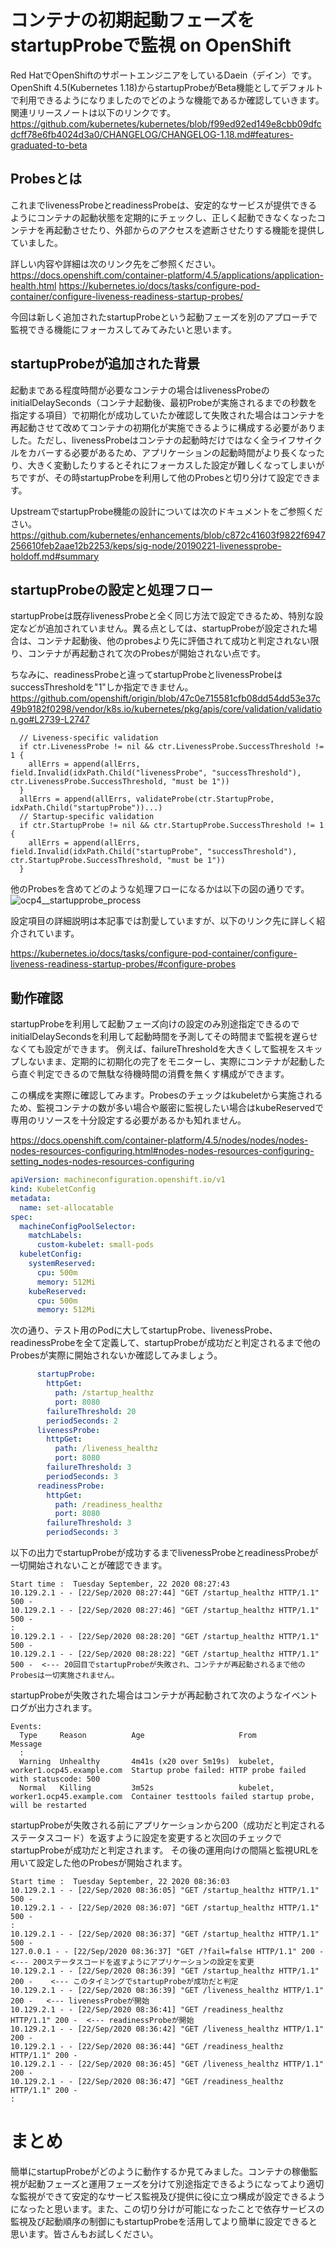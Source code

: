 # コンテナの初期起動フェーズをstartupProbeで監視 on OpenShift

Red HatでOpenShiftのサポートエンジニアをしているDaein（デイン）です。
OpenShift 4.5(Kubernetes 1.18)からstartupProbeがBeta機能としてデフォルトで利用できるようになりましたのでどのような機能であるか確認していきます。
関連リリースノートは以下のリンクです。
https://github.com/kubernetes/kubernetes/blob/f99ed92ed149e8cbb09dfcdcff78e6fb4024d3a0/CHANGELOG/CHANGELOG-1.18.md#features-graduated-to-beta

## Probesとは

これまでlivenessProbeとreadinessProbeは、安定的なサービスが提供できるようにコンテナの起動状態を定期的にチェックし、正しく起動できなくなったコンテナを再起動させたり、外部からのアクセスを遮断させたりする機能を提供していました。

詳しい内容や詳細は次のリンク先をご参照ください。
https://docs.openshift.com/container-platform/4.5/applications/application-health.html
https://kubernetes.io/docs/tasks/configure-pod-container/configure-liveness-readiness-startup-probes/

今回は新しく追加されたstartupProbeという起動フェーズを別のアプローチで監視できる機能にフォーカスしてみてみたいと思います。

## startupProbeが追加された背景

起動まである程度時間が必要なコンテナの場合はlivenessProbeのinitialDelaySeconds（コンテナ起動後、最初Probeが実施されるまでの秒数を指定する項目）で初期化が成功していたか確認して失敗された場合はコンテナを再起動させて改めてコンテナの初期化が実施できるように構成する必要がありました。ただし、livenessProbeはコンテナの起動時だけではなく全ライフサイクルをカバーする必要があるため、アプリケーションの起動時間がより長くなったり、大きく変動したりするとそれにフォーカスした設定が難しくなってしまいがちですが、その時startupProbeを利用して他のProbesと切り分けて設定できます。

UpstreamでstartupProbe機能の設計については次のドキュメントをご参照ください。
https://github.com/kubernetes/enhancements/blob/c872c41603f9822f6947256610feb2aae12b2253/keps/sig-node/20190221-livenessprobe-holdoff.md#summary

## startupProbeの設定と処理フロー
startupProbeは既存livenessProbeと全く同じ方法で設定できるため、特別な設定などが追加されていません。異る点としては、startupProbeが設定された場合は、コンテナ起動後、他のprobesより先に評価されて成功と判定されない限り、コンテナが再起動されて次のProbesが開始されない点です。

ちなみに、readinessProbeと違ってstartupProbeとlivenessProbeはsuccessThresholdを"1"しか指定できません。
https://github.com/openshift/origin/blob/47c0e715581cfb08dd54dd53e37c49b9182f0298/vendor/k8s.io/kubernetes/pkg/apis/core/validation/validation.go#L2739-L2747
```golang
  // Liveness-specific validation
  if ctr.LivenessProbe != nil && ctr.LivenessProbe.SuccessThreshold != 1 {
    allErrs = append(allErrs, field.Invalid(idxPath.Child("livenessProbe", "successThreshold"), ctr.LivenessProbe.SuccessThreshold, "must be 1"))
  }
  allErrs = append(allErrs, validateProbe(ctr.StartupProbe, idxPath.Child("startupProbe"))...)
  // Startup-specific validation
  if ctr.StartupProbe != nil && ctr.StartupProbe.SuccessThreshold != 1 {
    allErrs = append(allErrs, field.Invalid(idxPath.Child("startupProbe", "successThreshold"), ctr.StartupProbe.SuccessThreshold, "must be 1"))
  }
```

他のProbesを含めてどのような処理フローになるかは以下の図の通りです。
![ocp4__startupprobe_process](https://github.com/bysnupy/blog/blob/master/kubernetes/ocp4__startupprobe_process_flowchart.png)

設定項目の詳細説明は本記事では割愛していますが、以下のリンク先に詳しく紹介されています。

https://kubernetes.io/docs/tasks/configure-pod-container/configure-liveness-readiness-startup-probes/#configure-probes

## 動作確認

startupProbeを利用して起動フェーズ向けの設定のみ別途指定できるのでinitialDelaySecondsを利用して起動時間を予測してその時間まで監視を遅らせなくても設定ができます。
例えば、failureThresholdを大きくして監視をスキップしないまま、定期的に初期化の完了をモニターし、実際にコンテナが起動したら直ぐ判定できるので無駄な待機時間の消費を無くす構成ができます。

この構成を実際に確認してみます。Probesのチェックはkubeletから実施されるため、監視コンテナの数が多い場合や厳密に監視したい場合はkubeReservedで専用のリソースを十分設定する必要があるかも知れません。

https://docs.openshift.com/container-platform/4.5/nodes/nodes/nodes-nodes-resources-configuring.html#nodes-nodes-resources-configuring-setting_nodes-nodes-resources-configuring

```yaml
apiVersion: machineconfiguration.openshift.io/v1
kind: KubeletConfig
metadata:
  name: set-allocatable 
spec:
  machineConfigPoolSelector:
    matchLabels:
      custom-kubelet: small-pods 
  kubeletConfig:
    systemReserved:
      cpu: 500m
      memory: 512Mi
    kubeReserved:
      cpu: 500m
      memory: 512Mi
```

次の通り、テスト用のPodに大してstartupProbe、livenessProbe、readinessProbeを全て定義して、startupProbeが成功だと判定されるまで他のProbesが実際に開始されないか確認してみましょう。
```yaml
      startupProbe:
        httpGet:
          path: /startup_healthz
          port: 8080
        failureThreshold: 20
        periodSeconds: 2
      livenessProbe:
        httpGet:
          path: /liveness_healthz
          port: 8080
        failureThreshold: 3
        periodSeconds: 3
      readinessProbe:
        httpGet:
          path: /readiness_healthz
          port: 8080
        failureThreshold: 3
        periodSeconds: 3
```

以下の出力でstartupProbeが成功するまでlivenessProbeとreadinessProbeが一切開始されないことが確認できます。
```console
Start time :  Tuesday September, 22 2020 08:27:43
10.129.2.1 - - [22/Sep/2020 08:27:44] "GET /startup_healthz HTTP/1.1" 500 -
10.129.2.1 - - [22/Sep/2020 08:27:46] "GET /startup_healthz HTTP/1.1" 500 -
:
10.129.2.1 - - [22/Sep/2020 08:28:20] "GET /startup_healthz HTTP/1.1" 500 -
10.129.2.1 - - [22/Sep/2020 08:28:22] "GET /startup_healthz HTTP/1.1" 500 -  <--- 20回目でstartupProbeが失敗され、コンテナが再起動されるまで他のProbesは一切実施されません。
```

startupProbeが失敗された場合はコンテナが再起動されて次のようなイベントログが出力されます。
```console
Events:
  Type     Reason          Age                     From                                Message
  :
  Warning  Unhealthy       4m41s (x20 over 5m19s)  kubelet, worker1.ocp45.example.com  Startup probe failed: HTTP probe failed with statuscode: 500
  Normal   Killing         3m52s                   kubelet, worker1.ocp45.example.com  Container testtools failed startup probe, will be restarted
```

startupProbeが失敗される前にアプリケーションから200（成功だと判定されるステータスコード）を返すように設定を変更すると次回のチェックでstartupProbeが成功だと判定されます。
その後の運用向けの間隔と監視URLを用いて設定した他のProbesが開始されます。
```
Start time :  Tuesday September, 22 2020 08:36:03
10.129.2.1 - - [22/Sep/2020 08:36:05] "GET /startup_healthz HTTP/1.1" 500 -
10.129.2.1 - - [22/Sep/2020 08:36:07] "GET /startup_healthz HTTP/1.1" 500 -
:
10.129.2.1 - - [22/Sep/2020 08:36:37] "GET /startup_healthz HTTP/1.1" 500 -
127.0.0.1 - - [22/Sep/2020 08:36:37] "GET /?fail=false HTTP/1.1" 200 -         <--- 200ステータスコードを返すようにアプリケーションの設定を変更
10.129.2.1 - - [22/Sep/2020 08:36:39] "GET /startup_healthz HTTP/1.1" 200 -    <--- このタイミングでstartupProbeが成功だと判定
10.129.2.1 - - [22/Sep/2020 08:36:39] "GET /liveness_healthz HTTP/1.1" 200 -   <--- livenessProbeが開始
10.129.2.1 - - [22/Sep/2020 08:36:41] "GET /readiness_healthz HTTP/1.1" 200 -  <--- readinessProbeが開始
10.129.2.1 - - [22/Sep/2020 08:36:42] "GET /liveness_healthz HTTP/1.1" 200 -
10.129.2.1 - - [22/Sep/2020 08:36:44] "GET /readiness_healthz HTTP/1.1" 200 -
10.129.2.1 - - [22/Sep/2020 08:36:45] "GET /liveness_healthz HTTP/1.1" 200 -
10.129.2.1 - - [22/Sep/2020 08:36:47] "GET /readiness_healthz HTTP/1.1" 200 -
:
```

# まとめ
簡単にstartupProbeがどのように動作するか見てみました。コンテナの稼働監視が起動フェーズと運用フェーズを分けて別途指定できるようになってより適切な監視ができて安定的なサービス監視及び提供に役に立つ構成が設定できるようになったと思います。また、この切り分けが可能になったことで依存サービスの監視及び起動順序の制御にもstartupProbeを活用してより簡単に設定できると思います。皆さんもお試しください。

